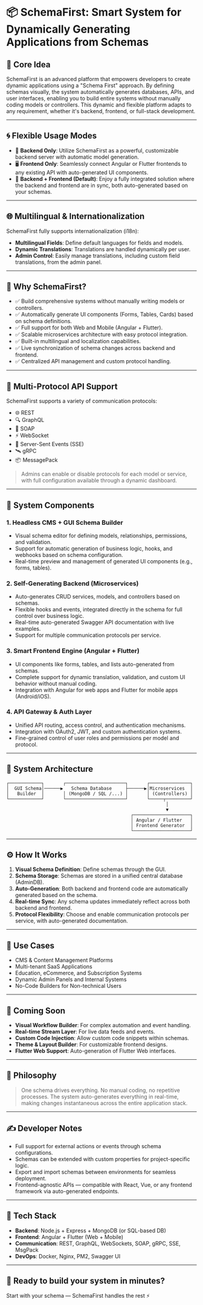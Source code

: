 
# 📦 SchemaFirst: Smart System for Dynamically Generating Applications from Schemas

## 🧠 Core Idea
SchemaFirst is an advanced platform that empowers developers to create dynamic applications using a "Schema First" approach. By defining schemas visually, the system automatically generates databases, APIs, and user interfaces, enabling you to build entire systems without manually coding models or controllers. This dynamic and flexible platform adapts to any requirement, whether it's backend, frontend, or full-stack development.

---

## 🌀 Flexible Usage Modes
- 🧩 **Backend Only**: Utilize SchemaFirst as a powerful, customizable backend server with automatic model generation.
- 🖥️ **Frontend Only**: Seamlessly connect Angular or Flutter frontends to any existing API with auto-generated UI components.
- 🔁 **Backend + Frontend (Default)**: Enjoy a fully integrated solution where the backend and frontend are in sync, both auto-generated based on your schemas.

---

## 🌐 Multilingual & Internationalization
SchemaFirst fully supports internationalization (i18n):
- **Multilingual Fields**: Define default languages for fields and models.
- **Dynamic Translations**: Translations are handled dynamically per user.
- **Admin Control**: Easily manage translations, including custom field translations, from the admin panel.

---

## 🚀 Why SchemaFirst?
- ✅ Build comprehensive systems without manually writing models or controllers.
- ✅ Automatically generate UI components (Forms, Tables, Cards) based on schema definitions.
- ✅ Full support for both Web and Mobile (Angular + Flutter).
- ✅ Scalable microservices architecture with easy protocol integration.
- ✅ Built-in multilingual and localization capabilities.
- ✅ Live synchronization of schema changes across backend and frontend.
- ✅ Centralized API management and custom protocol handling.

---

## 🔌 Multi-Protocol API Support
SchemaFirst supports a variety of communication protocols:
- 🌐 REST
- 🔍 GraphQL
- 🧼 SOAP
- ⚡ WebSocket
- 📡 Server-Sent Events (SSE)
- 🛰️ gRPC
- 📦 MessagePack

> Admins can enable or disable protocols for each model or service, with full configuration available through a dynamic dashboard.

---

## 🧩 System Components

### 1. Headless CMS + GUI Schema Builder
- Visual schema editor for defining models, relationships, permissions, and validation.
- Support for automatic generation of business logic, hooks, and webhooks based on schema configuration.
- Real-time preview and management of generated UI components (e.g., forms, tables).

### 2. Self-Generating Backend (Microservices)
- Auto-generates CRUD services, models, and controllers based on schemas.
- Flexible hooks and events, integrated directly in the schema for full control over business logic.
- Real-time auto-generated Swagger API documentation with live examples.
- Support for multiple communication protocols per service.

### 3. Smart Frontend Engine (Angular + Flutter)
- UI components like forms, tables, and lists auto-generated from schemas.
- Complete support for dynamic translation, validation, and custom UI behavior without manual coding.
- Integration with Angular for web apps and Flutter for mobile apps (Android/iOS).

### 4. API Gateway & Auth Layer
- Unified API routing, access control, and authentication mechanisms.
- Integration with OAuth2, JWT, and custom authentication systems.
- Fine-grained control of user roles and permissions per model and protocol.

---

## 📐 System Architecture

```
┌────────────┐       ┌──────────────────────┐       ┌───────────────┐
│  GUI Schema│──────▶   Schema Database     ├──────▶│Microservices  │
│   Builder  │       │ (MongoDB / SQL /...) │       │ (Controllers) │
└────────────┘       └──────────────────────┘       └─────┬─────────┘
                                                           │
                                                           ▼
                                              ┌─────────────────────┐
                                              │ Angular / Flutter   │
                                              │ Frontend Generator  │
                                              └─────────────────────┘
```

---

## ⚙️ How It Works
1. **Visual Schema Definition**: Define schemas through the GUI.
2. **Schema Storage**: Schemas are stored in a unified central database (AdminDB).
3. **Auto-Generation**: Both backend and frontend code are automatically generated based on the schema.
4. **Real-time Sync**: Any schema updates immediately reflect across both backend and frontend.
5. **Protocol Flexibility**: Choose and enable communication protocols per service, with auto-generated documentation.

---

## 🎯 Use Cases
- CMS & Content Management Platforms
- Multi-tenant SaaS Applications
- Education, eCommerce, and Subscription Systems
- Dynamic Admin Panels and Internal Systems
- No-Code Builders for Non-technical Users

---

## 🔮 Coming Soon
- **Visual Workflow Builder**: For complex automation and event handling.
- **Real-time Stream Layer**: For live data feeds and events.
- **Custom Code Injection**: Allow custom code snippets within schemas.
- **Theme & Layout Builder**: For customizable frontend designs.
- **Flutter Web Support**: Auto-generation of Flutter Web interfaces.

---

## 🧠 Philosophy
> One schema drives everything. No manual coding, no repetitive processes. The system auto-generates everything in real-time, making changes instantaneous across the entire application stack.

---

## ✍️ Developer Notes
- Full support for external actions or events through schema configurations.
- Schemas can be extended with custom properties for project-specific logic.
- Export and import schemas between environments for seamless deployment.
- Frontend-agnostic APIs — compatible with React, Vue, or any frontend framework via auto-generated endpoints.

---

## 🧩 Tech Stack
- **Backend**: Node.js + Express + MongoDB (or SQL-based DB)
- **Frontend**: Angular + Flutter (Web + Mobile)
- **Communication**: REST, GraphQL, WebSockets, SOAP, gRPC, SSE, MsgPack
- **DevOps**: Docker, Nginx, PM2, Swagger UI

---

## 📣 Ready to build your system in minutes?
Start with your schema — SchemaFirst handles the rest ⚡
